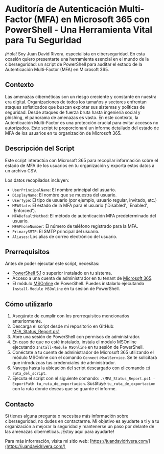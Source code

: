 # Auditoría de Autenticación Multi-Factor (MFA) en Microsoft 365 con PowerShell - Una Herramienta Vital para Tu Seguridad

¡Hola! Soy Juan David Rivera, especialista en ciberseguridad. En esta ocasión quiero presentarte una herramienta esencial en el mundo de la ciberseguridad: un script de PowerShell para auditar el estado de la Autenticación Multi-Factor (MFA) en Microsoft 365.

## Contexto

Las amenazas cibernéticas son un riesgo creciente y constante en nuestra era digital. Organizaciones de todos los tamaños y sectores enfrentan ataques sofisticados que buscan explotar sus sistemas y políticas de seguridad. Desde ataques de fuerza bruta hasta ingeniería social y phishing, el panorama de amenazas es vasto. En este contexto, la Autenticación Multi-Factor es una protección crucial para evitar accesos no autorizados. Este script te proporcionará un informe detallado del estado de MFA de los usuarios en tu organización de Microsoft 365.

## Descripción del Script

Este script interactúa con Microsoft 365 para recopilar información sobre el estado de MFA de los usuarios en tu organización y exporta estos datos a un archivo CSV.

Los datos recopilados incluyen:

- `UserPrincipalName`: El nombre principal del usuario.
- `DisplayName`: El nombre que se muestra del usuario.
- `UserType`: El tipo de usuario (por ejemplo, usuario regular, invitado, etc.)
- `MFAState`: El estado de la MFA para el usuario ('Disabled', 'Enabled', 'Enforced').
- `MFADefaultMethod`: El método de autenticación MFA predeterminado del usuario.
- `MFAPhoneNumber`: El número de teléfono registrado para la MFA.
- `PrimarySMTP`: El SMTP principal del usuario.
- `Aliases`: Los alias de correo electrónico del usuario.

## Prerrequisitos

Antes de poder ejecutar este script, necesitas:

- [PowerShell 5.1](https://docs.microsoft.com/en-us/powershell/scripting/install/installing-windows-powershell?view=powershell-7.1) o superior instalado en tu sistema.
- Acceso a una cuenta de administrador en tu tenant de [Microsoft 365](https://docs.microsoft.com/en-us/office365/admin/add-users/about-admin-roles?view=o365-worldwide).
- El módulo [MSOnline](https://docs.microsoft.com/en-us/powershell/module/msonline/?view=azureadps-1.0) de PowerShell. Puedes instalarlo ejecutando `Install-Module MSOnline` en tu sesión de PowerShell.


## Cómo utilizarlo

1. Asegúrate de cumplir con los prerrequisitos mencionados anteriormente.
2. Descarga el script desde mi repositorio en GitHub: [MFA_Status_Report.ps1](https://github.com/judariva/MFA-Status-Report/blob/main/MFA_Status_Report.ps1)
3. Abre una sesión de PowerShell con permisos de administrador.
4. En caso de que no esté instalado, instala el módulo MSOnline ejecutando `Install-Module MSOnline` en tu sesión de PowerShell.
5. Conéctate a tu cuenta de administrador de Microsoft 365 utilizando el módulo MSOnline con el comando `Connect-MsolService`. Se te solicitará que introduzcas tus credenciales de administrador.
6. Navega hasta la ubicación del script descargado con el comando `cd ruta_del_script`.
7. Ejecuta el script con el siguiente comando: `.\MFA_Status_Report.ps1 -ExportPath tu_ruta_de_exportacion`. Sustituye `tu_ruta_de_exportacion` con la ruta donde deseas que se guarde el informe.


## Contacto

Si tienes alguna pregunta o necesitas más información sobre ciberseguridad, no dudes en contactarme. Mi objetivo es ayudarte a ti y a tu organización a mejorar la seguridad y mantenerse un paso por delante de las amenazas cibernéticas. ¡Estoy aquí para ayudarte!

Para más información, visita mi sitio web: [https://juandavidrivera.com/](https://juandavidrivera.com/)
